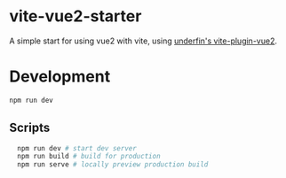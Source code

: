 # vite-vue2-starter

A simple start for using vue2 with vite, using [underfin's vite-plugin-vue2](https://github.com/underfin/vite-plugin-vue2).

# Development
```bash
npm run dev
```

## Scripts

```bash
  npm run dev # start dev server
  npm run build # build for production
  npm run serve # locally preview production build
```
